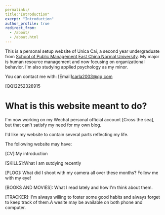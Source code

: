 ```yaml
---
permalink:/
title:"Introduction"
exerpt: "Introduction"
author_profile: true
redirect_from: 
  - /about/
  - /about.html
---
```


This is a personal setup website of Unica Cai, a second year undergraduate from [School of Public Management](https://spm.ecnu.edu.cn/),[East China Normal University](https://www.ecnu.edu.cn/). My major is human resource management and now focusing on organizational behavior. I'm also studying applied psychology as my minor.

You can contact me with:
[Email]carla2003@qq.com

[QQ]2252328915

What is this website meant to do?
======
I'm now working on my Wechat personal official account [Cross the sea], but that can't satisfy my need for my own blog.


I'd like my website to contain several parts reflecting my life.


The following website may have:

[CV]:My introduction


[SKILLS]:What I am sutdying recently


[PLOG]: What did I shoot with my camera all over these months? Follow me with my eye!


[BOOKS AND MOVIES]: What I read lately and how I'm think about them.


[TRACKER]: I'm always willing to foster some good habits and always forget to keep track of them.A wesite may be available on both phone and computer.


